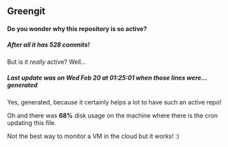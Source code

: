 ## Greengit

#### Do you wonder why this repository is so active?

##### After all it has 528 commits!

But is it *really* active? Well...

##### Last update was on Wed Feb 20 at 01:25:01 when those lines were... generated

Yes, generated, because it certainly helps a lot to have such an active repo!

Oh and there was **68%** disk usage on the machine
where there is the cron updating this file.

Not the best way to monitor a VM in the cloud but it works! :)
